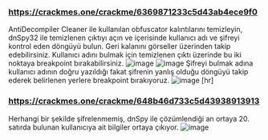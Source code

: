 ### https://crackmes.one/crackme/6369871233c5d43ab4ece9f0
AntiDecompiler Cleaner ile kullanılan obfuscator kalıntılarını temizleyin, dnSpy32 ile temizlenen çıktıyı açın ve içerisinde kullanıcı adı ve şifreyi kontrol eden döngüyü bulun. Geri kalanını görseller üzerinden takip edebilirsiniz.
Kullanıcı adını bulmak için temizlenen çıktı üzerinde bu iki noktaya breakpoint bırakabilirsiniz.
![image](https://github.com/thatshussain/crackmes.one-solutions/assets/48627621/2489f6c5-0c13-4797-a523-3566bacd1e07)
![image](https://github.com/thatshussain/crackmes.one-solutions/assets/48627621/ab7168fb-a9b9-42c0-98ac-68f05000ceb5)
Şifreyi bulmak adına kullanıcı adının doğru yazıldığı fakat şifrenin yanlış olduğu döngüyü takip ederek belirlenen yerlere breakpoint bırakıyoruz.
![image](https://github.com/thatshussain/crackmes.one-solutions/assets/48627621/20c986ff-a292-4f5a-977d-4d8be30adb64)
[hr]
### https://crackmes.one/crackme/648b46d733c5d43938913913
Herhangi bir şekilde şifrelenmemiş, dnSpy ile çözümlendiği an ortaya 20. satırda bulunan kullanıcıya ait bilgiler ortaya çıkıyor.
![image](https://github.com/thatshussain/crackmes.one-solutions/assets/48627621/b8a47ed7-065b-4543-9971-6b258e056464)
